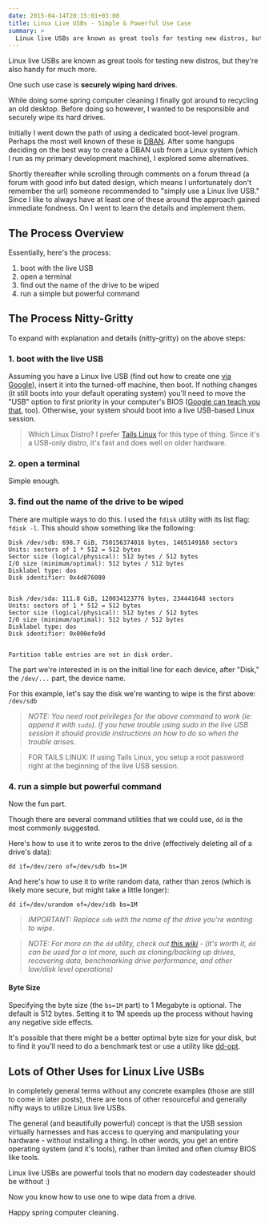 ```yaml
---
date: 2015-04-14T20:15:01+03:00
title: Linux Live USBs - Simple & Powerful Use Case
summary: > 
  Linux live USBs are known as great tools for testing new distros, but they're also handy for much more. Here's one resourceful (and powerful) use case.
---
```


Linux live USBs are known as great tools for testing new distros, but they're also handy for much more. 

One such use case is **securely wiping hard drives**. 

While doing some spring computer cleaning I finally got around to recycling an old desktop. Before doing so however, I wanted to be responsible and securely wipe its hard drives. 

Initially I went down the path of using a dedicated boot-level program. Perhaps the most well known of these is [DBAN](http://www.dban.org/). After some hangups deciding on the best way to create a DBAN usb from a Linux system (which I run as my primary development machine), I explored some alternatives. 

Shortly thereafter while scrolling through comments on a forum thread (a forum with good info but dated design, which means I unfortunately don't remember the url) someone recommended to "simply use a Linux live USB." Since I like to always have at least one of these around the approach gained immediate fondness. On I went to learn the details and implement them. 

## The Process Overview

Essentially, here's the process: 

1. boot with the live USB
2. open a terminal
3. find out the name of the drive to be wiped
4. run a simple but powerful command

## The Process Nitty-Gritty

To expand with explanation and details (nitty-gritty) on the above steps:

### 1. boot with the live USB

Assuming you have a Linux live USB (find out how to create one [via Google](https://www.google.ru/webhp?sourceid=chrome-instant&ion=1&espv=2&ie=UTF-8#q=how%20to%20create%20a%20linux%20live%20usb)), insert it into the turned-off machine, then boot. If nothing changes (it still boots into your default operating system) you'll need to move the "USB" option to first priority in your computer's BIOS ([Google can teach you that](https://www.google.ru/webhp?sourceid=chrome-instant&ion=1&espv=2&ie=UTF-8#q=how%20to%20access%20bios), too). Otherwise, your system should boot into a live USB-based Linux session. 

> Which Linux Distro? I prefer [Tails Linux](https://tails.boum.org/) for this type of thing. Since it's a USB-only distro, it's fast and does well on older hardware.


### 2. open a terminal

Simple enough. 

### 3. find out the name of the drive to be wiped

There are multiple ways to do this. I used the `fdisk` utility with its list flag: `fdisk -l`. This should show something like the following:

```
Disk /dev/sdb: 698.7 GiB, 750156374016 bytes, 1465149168 sectors
Units: sectors of 1 * 512 = 512 bytes
Sector size (logical/physical): 512 bytes / 512 bytes
I/O size (minimum/optimal): 512 bytes / 512 bytes
Disklabel type: dos
Disk identifier: 0x4d876080


Disk /dev/sda: 111.8 GiB, 120034123776 bytes, 234441648 sectors
Units: sectors of 1 * 512 = 512 bytes
Sector size (logical/physical): 512 bytes / 512 bytes
I/O size (minimum/optimal): 512 bytes / 512 bytes
Disklabel type: dos
Disk identifier: 0x000efe9d


Partition table entries are not in disk order.
```

The part we're interested in is on the initial line for each device, after "Disk," the `/dev/...` part, the device name. 

For this example, let's say the disk we're wanting to wipe is the first above: `/dev/sdb`

> *NOTE: You need root privileges for the above command to work (ie: append it with `sudo`). If you have trouble using sudo in the live USB session it should provide instructions on how to do so when the trouble arises.*

> FOR TAILS LINUX: If using Tails Linux, you setup a root password right at the beginning of the live USB session.

### 4. run a simple but powerful command

Now the fun part.

Though there are several command utilities that we could use, `dd` is the most commonly suggested.

Here's how to use it to write zeros to the drive (effectively deleting all of a drive's data):

```
dd if=/dev/zero of=/dev/sdb bs=1M
```

And here's how to use it to write random data, rather than zeros (which is likely more secure, but might take a little longer):

```
dd if=/dev/urandom of=/dev/sdb bs=1M
```

> *IMPORTANT: Replace `sdb` with the name of the drive you're wanting to wipe.*

> *NOTE: For more on the `dd` utility, check out [this wiki](http://en.wikipedia.org/wiki/Dd_(Unix)) - (it's worth it, `dd` can be used for a lot more, such as cloning/backing up drives, recovering data, benchmarking drive performance, and other low/disk level operations)*

#### Byte Size

Specifying the byte size (the `bs=1M` part) to 1 Megabyte is optional. The default is 512 bytes. Setting it to 1M speeds up the process without having any negative side effects. 

It's possible that there might be a better optimal byte size for your disk, but to find it you'll need to do a benchmark test or use a utility like [dd-opt](https://github.com/sampablokuper/dd-opt). 

## Lots of Other Uses for Linux Live USBs

In completely general terms without any concrete examples (those are still to come in later posts), there are tons of other resourceful and generally nifty ways to utilize Linux live USBs. 

The general (and beautifully powerful) concept is that the USB session virtually harnesses and has access to querying and manipulating your hardware - without installing a thing. In other words, you get an entire operating system (and it's tools), rather than limited and often clumsy BIOS like tools. 

Linux live USBs are powerful tools that no modern day codesteader should be without :)  

Now you know how to use one to wipe data from a drive. 

Happy spring computer cleaning.